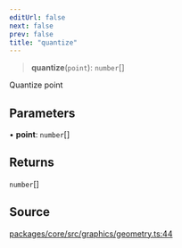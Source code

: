 ```yaml
---
editUrl: false
next: false
prev: false
title: "quantize"
---
```


> **quantize**(`point`): `number`[]

Quantize point

## Parameters

• **point**: `number`[]

## Returns

`number`[]

## Source

[packages/core/src/graphics/geometry.ts:44](https://github.com/dgmjs/dgmjs/blob/main/packages/core/src/graphics/geometry.ts#L44)
